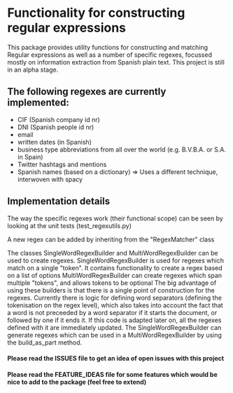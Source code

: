 # Functionality for constructing regular expressions

This package provides utility functions for constructing and matching Regular expressions as well as a number
of specific regexes, focussed mostly on information extraction from Spanish plain text. 
This project is still in an alpha stage.

## The following regexes are currently implemented:
- CIF (Spanish company id nr)
- DNI (Spanish people id nr)
- email
- written dates (in Spanish)
- business type abbreviations from all over the world (e.g. B.V.B.A. or S.A. in Spain)
- Twitter hashtags and mentions
- Spanish names (based on a dictionary)
    => Uses a different technique, interwoven with spacy 


## Implementation details

The way the specific regexes work (their functional scope) can be seen by looking at the unit tests (test_regexutils.py)

A new regex can be added by inheriting from the "RegexMatcher" class

The classes SingleWordRegexBuilder and MultiWordRegexBuilder can be used to create regexes. 
SingleWordRegexBuilder is used for regexes which match on a single "token". It contains functionality to create a regex based on a list of options
MultiWordRegexBuilder can create regexes which span multiple "tokens", and allows tokens to be optional
The big advantage of using these builders is that there is a single point of construction for the regexes. Currently there is logic for defining word separators (defining the tokenisation on the regex level), which also takes into account the fact that a word is not preceeded by a word separator if it starts the document, or followed by one if it ends it. If this code is adapted later on, all the regexes defined with it are immediately updated.
The SingleWordRegexBuilder can generate regexes which can be used in a MultiWordRegexBuilder by
using the build_as_part method.


#### Please read the ISSUES file to get an idea of open issues with this project
#### Please read the FEATURE_IDEAS file for some features which would be nice to add to the package (feel free to extend)
